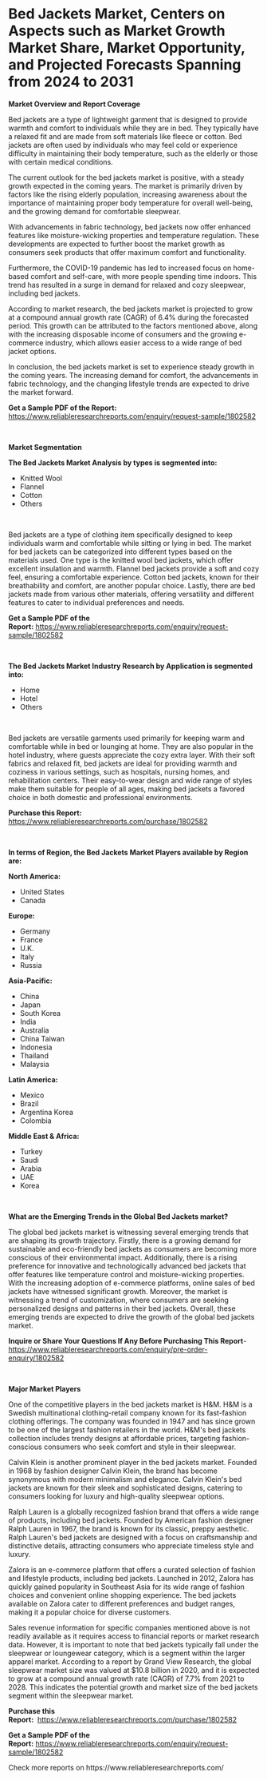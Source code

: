 <p><h1>Bed Jackets Market, Centers on Aspects such as Market Growth Market Share, Market Opportunity, and Projected Forecasts Spanning from 2024 to 2031</h1></p><p><strong>Market Overview and Report Coverage</strong></p>
<p><p>Bed jackets are a type of lightweight garment that is designed to provide warmth and comfort to individuals while they are in bed. They typically have a relaxed fit and are made from soft materials like fleece or cotton. Bed jackets are often used by individuals who may feel cold or experience difficulty in maintaining their body temperature, such as the elderly or those with certain medical conditions.</p><p>The current outlook for the bed jackets market is positive, with a steady growth expected in the coming years. The market is primarily driven by factors like the rising elderly population, increasing awareness about the importance of maintaining proper body temperature for overall well-being, and the growing demand for comfortable sleepwear.</p><p>With advancements in fabric technology, bed jackets now offer enhanced features like moisture-wicking properties and temperature regulation. These developments are expected to further boost the market growth as consumers seek products that offer maximum comfort and functionality.</p><p>Furthermore, the COVID-19 pandemic has led to increased focus on home-based comfort and self-care, with more people spending time indoors. This trend has resulted in a surge in demand for relaxed and cozy sleepwear, including bed jackets.</p><p>According to market research, the bed jackets market is projected to grow at a compound annual growth rate (CAGR) of 6.4% during the forecasted period. This growth can be attributed to the factors mentioned above, along with the increasing disposable income of consumers and the growing e-commerce industry, which allows easier access to a wide range of bed jacket options.</p><p>In conclusion, the bed jackets market is set to experience steady growth in the coming years. The increasing demand for comfort, the advancements in fabric technology, and the changing lifestyle trends are expected to drive the market forward.</p></p>
<p><strong>Get a Sample PDF of the Report:</strong> <a href="https://www.reliableresearchreports.com/enquiry/request-sample/1802582">https://www.reliableresearchreports.com/enquiry/request-sample/1802582</a></p>
<p>&nbsp;</p>
<p><strong>Market Segmentation</strong></p>
<p><strong>The Bed Jackets Market Analysis by types is segmented into:</strong></p>
<p><ul><li>Knitted Wool</li><li>Flannel</li><li>Cotton</li><li>Others</li></ul></p>
<p>&nbsp;</p>
<p><p>Bed jackets are a type of clothing item specifically designed to keep individuals warm and comfortable while sitting or lying in bed. The market for bed jackets can be categorized into different types based on the materials used. One type is the knitted wool bed jackets, which offer excellent insulation and warmth. Flannel bed jackets provide a soft and cozy feel, ensuring a comfortable experience. Cotton bed jackets, known for their breathability and comfort, are another popular choice. Lastly, there are bed jackets made from various other materials, offering versatility and different features to cater to individual preferences and needs.</p></p>
<p><strong>Get a Sample PDF of the Report:</strong>&nbsp;<a href="https://www.reliableresearchreports.com/enquiry/request-sample/1802582">https://www.reliableresearchreports.com/enquiry/request-sample/1802582</a></p>
<p>&nbsp;</p>
<p><strong>The Bed Jackets Market Industry Research by Application is segmented into:</strong></p>
<p><ul><li>Home</li><li>Hotel</li><li>Others</li></ul></p>
<p>&nbsp;</p>
<p><p>Bed jackets are versatile garments used primarily for keeping warm and comfortable while in bed or lounging at home. They are also popular in the hotel industry, where guests appreciate the cozy extra layer. With their soft fabrics and relaxed fit, bed jackets are ideal for providing warmth and coziness in various settings, such as hospitals, nursing homes, and rehabilitation centers. Their easy-to-wear design and wide range of styles make them suitable for people of all ages, making bed jackets a favored choice in both domestic and professional environments.</p></p>
<p><strong>Purchase this Report:</strong>&nbsp; <a href="https://www.reliableresearchreports.com/purchase/1802582">https://www.reliableresearchreports.com/purchase/1802582</a></p>
<p>&nbsp;</p>
<p><strong>In terms of Region, the Bed Jackets Market Players available by Region are:</strong></p>
<p>
    <p> <strong> North America: </strong>
        <ul>
            <li>United States</li>
            <li>Canada</li>
        </ul>
        </p> 
    <p> <strong> Europe: </strong>
        <ul>
            <li>Germany</li>
            <li>France</li>
            <li>U.K.</li>
            <li>Italy</li>
            <li>Russia</li>
        </ul>
        </p> 
    <p> <strong> Asia-Pacific: </strong>
        <ul>
            <li>China</li>
            <li>Japan</li>
            <li>South Korea</li>
            <li>India</li>
            <li>Australia</li>
            <li>China Taiwan</li>
            <li>Indonesia</li>
            <li>Thailand</li>
            <li>Malaysia</li>
        </ul>
        </p> 
    <p> <strong> Latin America: </strong>
        <ul>
            <li>Mexico</li>
            <li>Brazil</li>
            <li>Argentina Korea</li>
            <li>Colombia</li>
        </ul>
        </p> 
    <p> <strong> Middle East & Africa: </strong>
        <ul>
            <li>Turkey</li>
            <li>Saudi</li>
            <li>Arabia</li>
            <li>UAE</li>
            <li>Korea</li>
        </ul>
    </p>
    </p>
<p>&nbsp;</p>
<p><strong>What are the Emerging Trends in the Global Bed Jackets market?</strong></p>
<p><p>The global bed jackets market is witnessing several emerging trends that are shaping its growth trajectory. Firstly, there is a growing demand for sustainable and eco-friendly bed jackets as consumers are becoming more conscious of their environmental impact. Additionally, there is a rising preference for innovative and technologically advanced bed jackets that offer features like temperature control and moisture-wicking properties. With the increasing adoption of e-commerce platforms, online sales of bed jackets have witnessed significant growth. Moreover, the market is witnessing a trend of customization, where consumers are seeking personalized designs and patterns in their bed jackets. Overall, these emerging trends are expected to drive the growth of the global bed jackets market.</p></p>
<p><strong>Inquire or Share Your Questions If Any Before Purchasing This Report</strong>- <a href="https://www.reliableresearchreports.com/enquiry/pre-order-enquiry/1802582">https://www.reliableresearchreports.com/enquiry/pre-order-enquiry/1802582</a></p>
<p>&nbsp;</p>
<p><strong>Major Market Players</strong></p>
<p><p>One of the competitive players in the bed jackets market is H&M. H&M is a Swedish multinational clothing-retail company known for its fast-fashion clothing offerings. The company was founded in 1947 and has since grown to be one of the largest fashion retailers in the world. H&M's bed jackets collection includes trendy designs at affordable prices, targeting fashion-conscious consumers who seek comfort and style in their sleepwear. </p><p>Calvin Klein is another prominent player in the bed jackets market. Founded in 1968 by fashion designer Calvin Klein, the brand has become synonymous with modern minimalism and elegance. Calvin Klein's bed jackets are known for their sleek and sophisticated designs, catering to consumers looking for luxury and high-quality sleepwear options. </p><p>Ralph Lauren is a globally recognized fashion brand that offers a wide range of products, including bed jackets. Founded by American fashion designer Ralph Lauren in 1967, the brand is known for its classic, preppy aesthetic. Ralph Lauren's bed jackets are designed with a focus on craftsmanship and distinctive details, attracting consumers who appreciate timeless style and luxury.</p><p>Zalora is an e-commerce platform that offers a curated selection of fashion and lifestyle products, including bed jackets. Launched in 2012, Zalora has quickly gained popularity in Southeast Asia for its wide range of fashion choices and convenient online shopping experience. The bed jackets available on Zalora cater to different preferences and budget ranges, making it a popular choice for diverse customers.</p><p>Sales revenue information for specific companies mentioned above is not readily available as it requires access to financial reports or market research data. However, it is important to note that bed jackets typically fall under the sleepwear or loungewear category, which is a segment within the larger apparel market. According to a report by Grand View Research, the global sleepwear market size was valued at $10.8 billion in 2020, and it is expected to grow at a compound annual growth rate (CAGR) of 7.7% from 2021 to 2028. This indicates the potential growth and market size of the bed jackets segment within the sleepwear market.</p></p>
<p><strong>Purchase this Report:</strong>&nbsp;&nbsp;<a href="https://www.reliableresearchreports.com/purchase/1802582">https://www.reliableresearchreports.com/purchase/1802582</a></p>
<p></p>
<p><strong>Get a Sample PDF of the Report:</strong>&nbsp;<a href="https://www.reliableresearchreports.com/enquiry/request-sample/1802582">https://www.reliableresearchreports.com/enquiry/request-sample/1802582</a></p>
<p>Check more reports on https://www.reliableresearchreports.com/</p>